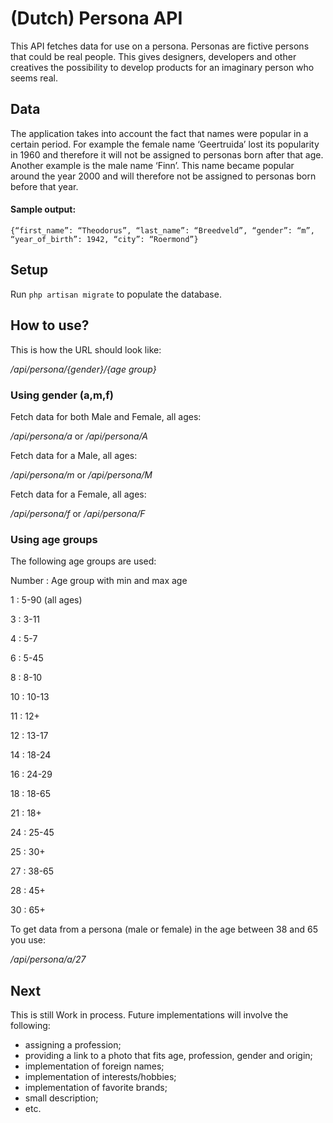 # (Dutch) Persona API #

This API fetches data for use on a persona. Personas are fictive persons that could be real people. This gives designers, developers and other creatives the possibility to develop products for an imaginary person who seems real. 

## Data ##
The application takes into account the fact that names were popular in a certain period. For example the female name ‘Geertruida’ lost its popularity in 1960 and therefore it will not be assigned to personas born after that age. Another example is the male name ‘Finn’. This name became popular around the year 2000 and will therefore not be assigned to personas born before that year.

#### Sample output: ####
`{“first_name”: “Theodorus”, “last_name”: “Breedveld”, “gender”: “m”, “year_of_birth”: 1942, “city”: “Roermond”}`

## Setup ##
Run `php artisan migrate` to populate the database. 

## How to use? ##
This is how the URL should look like:

*/api/persona/{gender}/{age group}*


### Using gender (a,m,f) ###
Fetch data for both Male and Female, all ages:

*/api/persona/a* or */api/persona/A*


Fetch data for a Male, all ages:

*/api/persona/m* or */api/persona/M*


Fetch data for a Female, all ages:

*/api/persona/f* or */api/persona/F*

### Using age groups ###
The following age groups are used:

Number :    Age group with min and max age

1 :         5-90 (all ages)

3 :         3-11 

4 :         5-7

6 :         5-45

8 :         8-10

10 :        10-13

11 :        12+

12 :        13-17

14 :        18-24

16 :        24-29

18 :        18-65

21 :        18+

24 :        25-45

25 :        30+

27 :        38-65

28 :        45+

30 :        65+


To get data from a persona (male or female) in the age between 38 and 65 you use:

*/api/persona/a/27*


## Next ##
This is still Work in process. Future implementations will involve the following:
- assigning a profession;
- providing a link to a photo that fits age, profession, gender and origin;
- implementation of foreign names;
- implementation of interests/hobbies;
- implementation of favorite brands;
- small description;
- etc.


